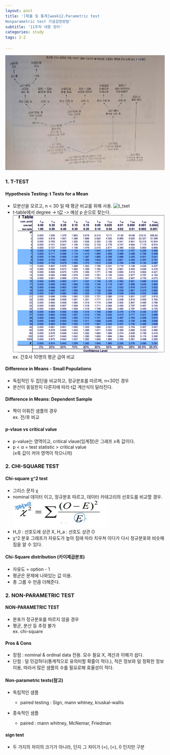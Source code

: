 ```yaml
---
layout: post
title: '[확률 및 통계]week12.Parametric test
Nonparametric test 가설검정방법'
subtitle: '11주차 내용 정리'
categories: study
tags: 2-2

---
```


![test](/assets/img/test.jpg)

### 1. T-TEST 
#### Hypothesis Testing: t Tests for a Mean
* 모분산을 모르고, n < 30 일 때 평균 비교를 위해 사용.
![t_tset](/assets/mg/t_test.JPG)
* t-table에서 degree -> t값 -> 예상 p 순으로 찾는다.
![t_table](/assets/img/t_table.png)
ex. 간호사 10명의 평균 급여 비교
#### Difference in Means - Small Populations

* 독립적인 두 집단을 비교하고, 정규분포를 따르며, n<30인 경우
* 분산이 동일한지 다른지에 따라 t값 계산식이 달라진다.

#### Difference in Means: Dependent Sample
* 짝이 이뤄진 샘플의 경우  
ex. 전/후 비교
#### p-vlaue vs critical value
* p-value는 영역이고, critical vlaue(임계정)은 그래프 x축 값이다.
* p < α = test statistic > critical value  
(x축 값이 커야 영역이 작으니까)

### 2. CHI-SQUARE TEST

#### Chi-square χ^2 test
* 그리스 문자 χ
* nominal 데이터 이고, 정규분포 따르고, 데이터 카테고리의 선호도를 비교할 경우.
![chi_square_test](/assets/img/chi_test.JPG)
* H_0 : 선호도에 상관 X, H_a : 선호도 상관 O
* χ^2 분포 그래프가 자유도가 높아 짐에 따라 치우쳐 이다가 다시 정규분포와 비슷해 짐을 알 수 있다.
#### Chi-Square distribution (카이제곱분포)
* 자유도 = option - 1 
* 평균은 문제에 나와있는 값 이용.
* 총 그룹 수 만큼 더해준다.

### 2. NON-PARAMETRIC TEST

#### NON-PARAMETRIC TEST
* 분포가 정규분포를 따르지 않을 경우
* 평균, 분산 등 추정 불가  
ex. chi-square

#### Pros & Cons
* 장점
: nominal & ordinal data 전용. 모수 필요 X, 계산과 이해가 쉽다.
* 단점
: 덜 민감하다(통계적으로 유의미할 확률이 적다.), 적은 정보와 덜 정확한 정보 이용, 따라서 많은 샘플의 수를 필요로해 효율성이 적다.

#### Non-parametric tests(참고)
* 독립적인 샘플
    * paired testing
    : Sign, mann whtney, kruskal-wallis

* 종속적인 샘플
    * paired
    : mann whitney, McNemar, Friedman

#### sign test
* 두 가지의 차이의 크기가 아니라, 단지 그 차이가 (=), (=), 0 인지만 구분